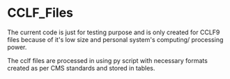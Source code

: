 # CCLF_Files
The current code is just for testing purpose and is only created for CCLF9 files because of it's low size and personal system's computing/ processing power.

The cclf files are processed in using py script with necessary formats created as per CMS standards and stored in tables.
